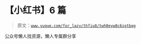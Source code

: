 # 【小红书】6 篇

> 原文：[`www.yuque.com/for_lazy/thfiu8/twh0eyw8c6igtbqg`](https://www.yuque.com/for_lazy/thfiu8/twh0eyw8c6igtbqg)

公众号懒人找资源，懒人专属群分享
